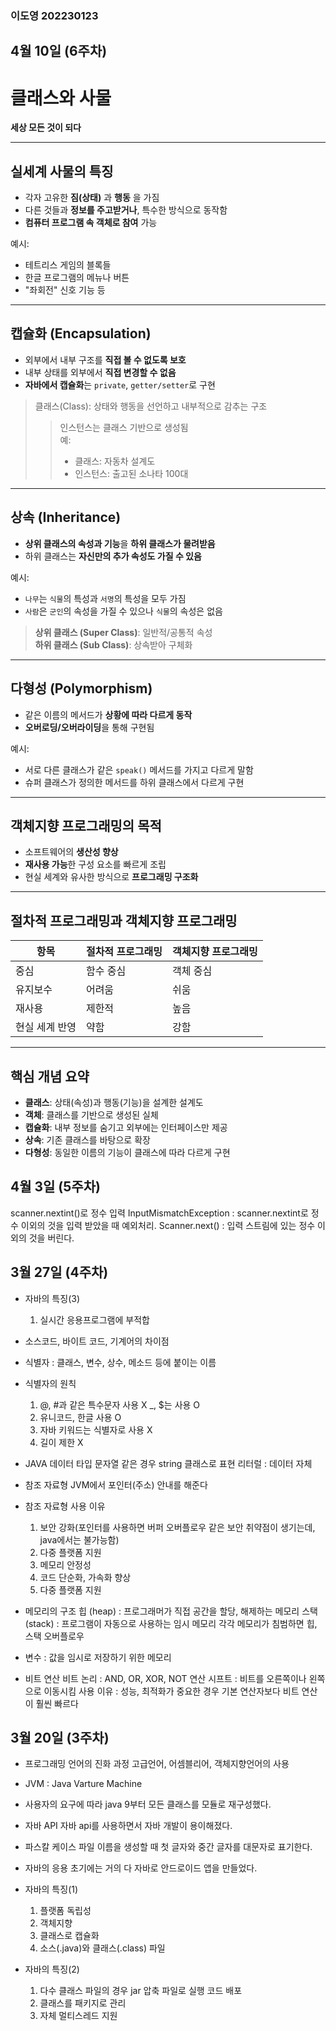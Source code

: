 ### 이도영 202230123

## 4월 10일 (6주차)
# 클래스와 사물  
**세상 모든 것이 되다**

---

## 실세계 사물의 특징

- 각자 고유한 **짐(상태)** 과 **행동** 을 가짐
- 다른 것들과 **정보를 주고받거나**, 특수한 방식으로 동작함
- **컴퓨터 프로그램 속 객체로 참여** 가능

예시:
- 테트리스 게임의 블록들
- 한글 프로그램의 메뉴나 버튼
- "좌회전" 신호 기능 등

---

## 캡슐화 (Encapsulation)

- 외부에서 내부 구조를 **직접 볼 수 없도록 보호**
- 내부 상태를 외부에서 **직접 변경할 수 없음**
- **자바에서 캡슐화**는 `private`, `getter/setter`로 구현

> 클래스(Class): 상태와 행동을 선언하고 내부적으로 감추는 구조  
> > 인스턴스는 클래스 기반으로 생성됨  
> > 예:  
> > - 클래스: 자동차 설계도  
> > - 인스턴스: 출고된 소나타 100대  

---

## 상속 (Inheritance)

- **상위 클래스의 속성과 기능**을 **하위 클래스가 물려받음**
- 하위 클래스는 **자신만의 추가 속성도 가질 수 있음**

예시:
- `나무`는 `식물`의 특성과 `서명`의 특성을 모두 가짐  
- `사람`은 `군인`의 속성을 가질 수 있으나 `식물`의 속성은 없음

> **상위 클래스 (Super Class)**: 일반적/공통적 속성  
> **하위 클래스 (Sub Class)**: 상속받아 구체화

---

## 다형성 (Polymorphism)

- 같은 이름의 메서드가 **상황에 따라 다르게 동작**
- **오버로딩/오버라이딩**을 통해 구현됨

예시:
- 서로 다른 클래스가 같은 `speak()` 메서드를 가지고 다르게 말함  
- 슈퍼 클래스가 정의한 메서드를 하위 클래스에서 다르게 구현

---

## 객체지향 프로그래밍의 목적

- 소프트웨어의 **생산성 향상**
- **재사용 가능**한 구성 요소를 빠르게 조립
- 현실 세계와 유사한 방식으로 **프로그래밍 구조화**

---

## 절차적 프로그래밍과 객체지향 프로그래밍

| 항목 | 절차적 프로그래밍 | 객체지향 프로그래밍 |
|------|--------------------|--------------------|
| 중심 | 함수 중심 | 객체 중심 |
| 유지보수 | 어려움 | 쉬움 |
| 재사용 | 제한적 | 높음 |
| 현실 세계 반영 | 약함 | 강함 |

---

## 핵심 개념 요약

- **클래스**: 상태(속성)과 행동(기능)을 설계한 설계도
- **객체**: 클래스를 기반으로 생성된 실체
- **캡슐화**: 내부 정보를 숨기고 외부에는 인터페이스만 제공
- **상속**: 기존 클래스를 바탕으로 확장
- **다형성**: 동일한 이름의 기능이 클래스에 따라 다르게 구현



## 4월 3일 (5주차)
scanner.nextint()로 정수 입력
InputMismatchException : scanner.nextint로 정수 이외의 것을 입력 받았을 때 예외처리.
Scanner.next() : 입력 스트림에 있는 정수 이외의 것을 버린다.


## 3월 27일 (4주차)
* 자바의 특징(3)
  1. 실시간 응용프로그램에 부적합

* 소스코드, 바이트 코드, 기계어의 차이점

* 식별자 : 클래스, 변수, 상수, 메소드 등에 붙이는 이름
* 식별자의 원칙
  1. @, #과 같은 특수문자 사용 X _, $는 사용 O
  2. 유니코드, 한글 사용 O
  3. 자바 키워드는 식별자로 사용 X
  4. 길이 제한 X

* JAVA 데이터 타입
  문자열 같은 경우 string 클래스로 표현
  리터럴 : 데이터 자체

* 참조 자료형
  JVM에서 포인터(주소) 안내를 해준다

* 참조 자료형 사용 이유
  1. 보안 강화(포인터를 사용하면 버퍼 오버플로우 같은 보안 취약점이 생기는데, java에서는 불가능함)
  2. 다중 플랫폼 지원
  3. 메모리 안정성
  4. 코드 단순화, 가속화 향상
  5. 다중 플랫폼 지원

* 메모리의 구조
  힙 (heap) : 프로그래머가 직접 공간을 할당, 해제하는 메모리
  스택 (stack) : 프로그램이 자동으로 사용하는 임시 메모리 
  각각 메모리가 침범하면 힙, 스택 오버플로우

* 변수 : 값을 임시로 저장하기 위한 메모리

* 비트 연산
  비트 논리 : AND, OR, XOR, NOT 연산
  시프트 : 비트를 오른쪽이나 왼쪽으로 이동시킴
  사용 이유 : 성능, 최적화가 중요한 경우 기본 연산자보다 비트 연산이 훨씬 빠르다
  

## 3월 20일 (3주차)
* 프로그래밍 언어의 진화 과정
  고급언어, 어셈블리어, 객체지향언어의 사용

* JVM : Java Varture Machine
  
* 사용자의 요구에 따라 java 9부터 모든 클래스를 모듈로 재구성했다.

* 자바 API
  자바 api를 사용하면서 자바 개발이 용이해졌다.

* 파스칼 케이스
  파일 이름을 생성할 때 첫 글자와 중간 글자를 대문자로 표기한다.

* 자바의 응용
  초기에는 거의 다 자바로 안드로이드 앱을 만들었다.

* 자바의 특징(1)
  1. 플랫폼 독립성
  2. 객체지향
  3. 클래스로 캡슐화
  4. 소스(.java)와 클래스(.class) 파일

* 자바의 특징(2)
  1. 다수 클래스 파일의 경우 jar 압축 파일로 실행 코드 배포
  2. 클래스를 패키지로 관리
  3. 자체 멀티스레드 지원
